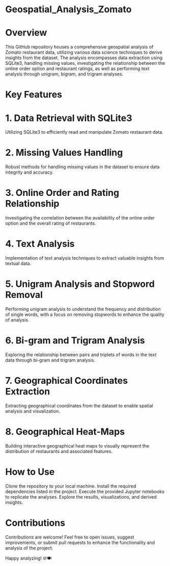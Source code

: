# Geospatial_Analysis_Zomato

# Overview
This GitHub repository houses a comprehensive geospatial analysis of Zomato restaurant data, utilizing various data science techniques to derive insights from the dataset. The analysis encompasses data extraction using SQLite3, handling missing values, investigating the relationship between the online order option and restaurant ratings, as well as performing text analysis through unigram, bigram, and trigram analyses.

# Key Features
# 1. Data Retrieval with SQLite3
Utilizing SQLite3 to efficiently read and manipulate Zomato restaurant data.
# 2. Missing Values Handling
Robust methods for handling missing values in the dataset to ensure data integrity and accuracy.
# 3. Online Order and Rating Relationship
Investigating the correlation between the availability of the online order option and the overall rating of restaurants.
# 4. Text Analysis
Implementation of text analysis techniques to extract valuable insights from textual data.
# 5. Unigram Analysis and Stopword Removal
Performing unigram analysis to understand the frequency and distribution of single words, with a focus on removing stopwords to enhance the quality of analysis.
# 6. Bi-gram and Trigram Analysis
Exploring the relationship between pairs and triplets of words in the text data through bi-gram and trigram analysis.
# 7. Geographical Coordinates Extraction
Extracting geographical coordinates from the dataset to enable spatial analysis and visualization.
# 8. Geographical Heat-Maps
Building interactive geographical heat maps to visually represent the distribution of restaurants and associated features.

# How to Use
Clone the repository to your local machine.
Install the required dependencies listed in the project.
Execute the provided Jupyter notebooks to replicate the analyses.
Explore the results, visualizations, and derived insights.

# Contributions
Contributions are welcome! Feel free to open issues, suggest improvements, or submit pull requests to enhance the functionality and analysis of the project.

Happy analyzing! 🌐🍽️





